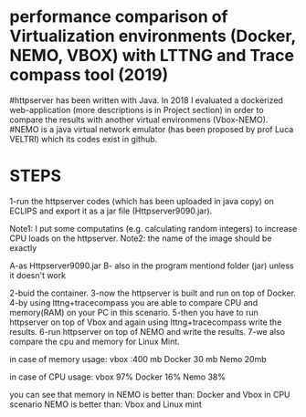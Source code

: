 # performance comparison of Virtualization environments (Docker, NEMO, VBOX) with LTTNG and Trace compass tool (2019)
#httpserver has been written with Java. In 2018 I evaluated a dockerized web-application (more descriptions is in Project section) in order to compare the results with another virtual environmens (Vbox-NEMO).
#NEMO is a java virtual network emulator (has been proposed by prof Luca VELTRI) which its codes exist in github.

# STEPS

1-run the httpserver codes (which has been uploaded in java copy) on ECLIPS and export it as a jar file (Httpserver9090.jar).

Note1: I put some computatins (e.g. calculating random integers) to increase CPU loads on the httpserver.
Note2: the name of the image should be exactly

A-as Httpserver9090.jar
B- also in the program mentiond folder (jar) unless it doesn't work

2-buid the container. 
3-now the httpserver is built and run on top of Docker.
4-by using lttng+tracecompass you are able to compare CPU and memory(RAM) on your PC in this scenario.
5-then you have to run httpserver on top of Vbox and again using lttng+tracecompass write the results.
6-run httpserver on top of NEMO and write the results. 
7-we also compare the cpu and memory for Linux Mint.

in case of memory usage:
vbox :400 mb
Docker 30 mb
Nemo 20mb

in case of CPU usage:
vbox 97%
Docker 16%
Nemo 38%

you can see that memory  in NEMO is better than: Docker and Vbox
in CPU scenario NEMO is better than: Vbox and Linux mint
